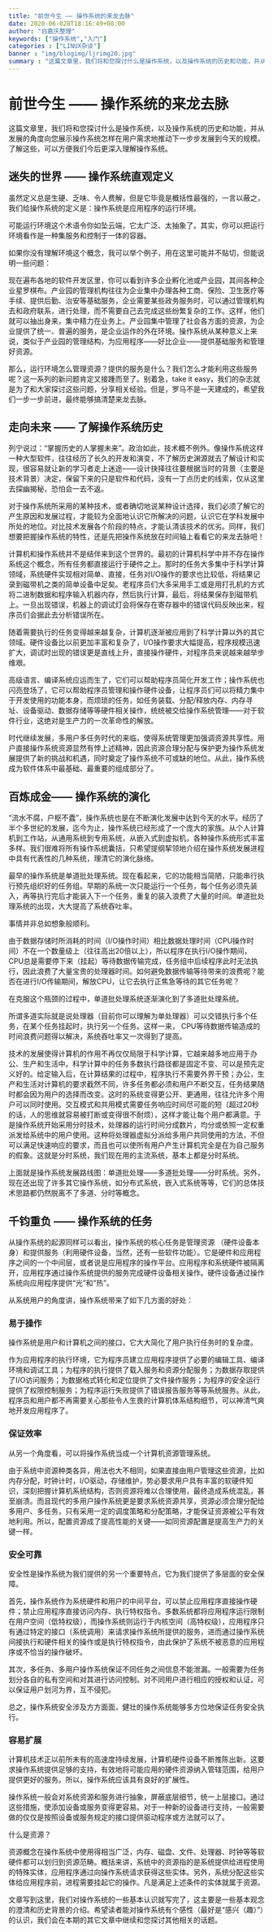 ```yaml
---
title: "前世今生 ―― 操作系统的来龙去脉"
date: 2020-06-028T18:16:49+08:00
author: "白嘉庆整理"
keywords: ["操作系统","入门"]
categories : ["LINUX杂谈"]
banner : "img/blogimg/ljrimg20.jpg"
summary : "这篇文章里，我们将和您探讨什么是操作系统，以及操作系统的历史和功能，并从发展的角度向您展示操作系统怎样在用户需求地推动下一步步发展到今天的规模。了解这些，可以方便我们今后更深入理解操作系统。"
---
```


# 前世今生 ―― 操作系统的来龙去脉

这篇文章里，我们将和您探讨什么是操作系统，以及操作系统的历史和功能，并从发展的角度向您展示操作系统怎样在用户需求地推动下一步步发展到今天的规模。了解这些，可以方便我们今后更深入理解操作系统。

## 迷失的世界 ―― 操作系统直观定义

虽然定义总是生硬、乏味、令人费解，但是它毕竟是概括性最强的，一言以蔽之，我们给操作系统的定义是：操作系统是应用程序的运行环境。

可能运行环境这个术语令你如坠云端，它太广泛、太抽象了。其实，你可以把运行环境看作是一种集服务和控制于一体的容器。

如果你没有理解环境这个概念，我可以举个例子，用在这里可能并不贴切，但能说明一些问题：

现在遍布各地的软件开发区里，你可以看到许多企业孵化池或产业园，其间各种企业星罗棋布。产业园的管理机构往往为企业集中办理各种工商、保险、卫生医疗等手续、提供后勤、治安等基础服务，企业需要某些政务服务时，可以通过管理机构去和政府联系，进行处理，而不需要自己去完成这些纷繁复杂的工作。这样，他们就可以抽出身来，集中精力在业务上。产业园集中管理了社会各方面的资源，为企业提供了统一、普遍的服务，是企业运作的外在环境。操作系统从某种意义上来说，类似于产业园的管理结构，为应用程序――好比企业――提供基础服务和管理好资源。

那么，运行环境怎么管理资源？提供的服务是什么？我们怎么才能利用这些服务呢？这一系列的新问题肯定又接踵而至了。别着急，take it easy，我们的杂志就是为了和大家探讨这些问题，分享相关经验。但是，罗马不是一天建成的，希望我们一步一步前进，最终能够搞清楚来龙去脉。

## 走向未来 ―― 了解操作系统历史

列宁说过：“掌握历史的人掌握未来”。政治如此，技术概不例外。像操作系统这样一种大型软件，往往经历了长久的开发和演变，不了解历史渊源就去了解设计和实现，很容易就让新的学习者走上迷途――设计抉择往往要根据当时的背景（主要是技术背景）决定，保留下来的只是软件和代码，没有一丁点历史的线索，仅从这里去探幽揭秘，恐怕会一去不返。

对于操作系统所采用的某种技术，或者确切地说某种设计选择，我们必须了解它的产生原因和发展过程，才能较为全面地认识它所解决的问题，认识它在学科发展中所处的地位。对比技术发展各个阶段的特点，才能认清该技术的优劣。同样，我们想要把握操作系统的特性，还是先把操作系统放在时间轴上看看它的来龙去脉吧！

计算机和操作系统并不是结伴来到这个世界的。最初的计算机科学中并不存在操作系统这个概念，所有任务都直接运行于硬件之上。那时的任务大多集中于科学计算领域，系统硬件实现相对简单、直接，任务对I/O操作的要求也比较低，将结果记录到磁带机之类的简单设备中足矣。老程序员们大多采用手工或是用打孔机的方式将二进制数据和程序输入机器内存，然后执行计算，最后，将结果保存到磁带机上。一旦出现错误，机器上的调试灯会将保存在寄存器中的错误代码反映出来，程序员们会据此去分析错误所在。

随着需要执行的任务变得越来越复杂，计算机逐渐被应用到了科学计算以外的其它领域。硬件设备比以前更加丰富和复杂了，I/O操作要求大幅提高，程序规模迅速扩大，调试时出现的错误更是直线上升，直接操作硬件，对程序员来说越来越举步维艰。

高级语言、编译系统应运而生了，它们可以帮助程序员简化开发工作；操作系统也闪亮登场了，它可以帮助程序员管理和操作硬件设备，让程序员们可以将精力集中于开发使用的功能本身，而烦琐的任务，如任务装载、分配/释放内存、内存寻址、设备驱动、数据存储等等硬件相关操作，统统被交给操作系统管理――对于软件行业，这绝对是生产力的一次革命性的解放。

时代继续发展，多用户多任务时代的来临，使得系统管理更加强调资源共享性。用户直接操作系统资源显然有悖上述精神，因此资源合理分配与保护更为操作系统发展提供了新的挑战和机遇，同时奠定了操作系统不可或缺的地位。从此，操作系统成为软件体系中最基础、最重要的组成部分了。

## 百炼成金―― 操作系统的演化 

“流水不腐，户枢不蠹”，操作系统也是在不断演化发展中达到今天的水平。经历了半个多世纪的发展，迄今为止，操作系统已经形成了一个庞大的家族。从个人计算机到工作站，从通用系统到专用系统，从嵌入式到虚拟机，各种操作系统形式丰富多样。我们很难将所有操作系统囊括，只希望提纲挈领地介绍在操作系统发展进程中具有代表性的几种系统，理清它的演化脉络。

最早的操作系统是单道批处理系统。现在看起来，它的功能相当简陋，只能串行执行预先组织好的任务组。早期的系统一次只能运行一个任务，每个任务必须先装入，再等执行完后才能装入下一个任务，重复的装入浪费了大量的时间。单道批处理系统的出现，大大提高了系统吞吐率。

事情并非总如想象般顺利。

由于数据存储时所消耗的时间（I/O操作时间）相比数据处理时间（CPU操作时间）不在一个数量级上（往往高出20倍以上），所以程序在执行I/O操作期间，CPU总是需要停下来（挂起）等待数据传输完成，任务组中后续程序此时无法执行，因此浪费了大量宝贵的处理器时间。如何避免数据传输等待带来的浪费呢？能否在进行I/O传输期间，解放CPU，让它去执行正焦急等待的其它任务呢？

在克服这个瓶颈的过程中，单道批处理系统逐渐演化到了多道批处理系统。

所谓多道实际就是说处理器（目前你可以理解为单处理器）可以交错执行多个任务，在某个任务挂起时，执行另一个任务。这样一来， CPU等待数据传输造成的时间浪费问题得以解决，系统吞吐率又一次得到了提高。

技术的发展使得计算机的作用不再仅仅局限于科学计算，它越来越多地应用于办公、生产和生活中。科学计算中的任务多数执行路径都是固定不变、可以是预先定义好的。给定输入后，在计算结果的过程中，程序执行不需要外界干预；办公，生产和生活对计算机的要求截然不同，许多任务都必须和用户不断交互，任务结果随时都会因为用户的选择而改变。这时的系统变得更公开、更通用，往往允许多个用户可以同时使用。交互模式和共用模式需要任务响应时间尽可能的短（超过20秒的话，人的思维就容易被打断或变得很不耐烦），这样才能让每个用户都满意。于是操作系统开始采用分时技术，处理器的运行时间分成数片，均分或依照一定权重派发给系统中的用户使用。这种将处理器虚拟分派给多用户共同使用的方法，不但可以满足快速响应的要求，而且也可以使所有用户产生计算机完全是在为自己服务的假象。这就是分时系统，我们现在用的主流系统，基本上都是分时系统。

上面就是操作系统发展路线图：单道批处理――多道批处理――分时系统。另外，现在还出现了许多其它操作系统，如分布式系统，嵌入式系统等等，它们的总体技术思路都仍然脱离不了多道、分时等概念。 

## 千钧重负 ―― 操作系统的任务

从操作系统的起源同样可以看出，操作系统的核心任务是管理资源      （硬件设备本身）和提供服务（利用硬件设备，当然，还有一些软件功能）。它是硬件和应用程序之间的一个中间层，或者说是应用程序的操作平台。应用程序和系统硬件被隔离开，应用程序通过操作系统提供的服务完成硬件设备相关操作。硬件设备通过操作系统向应用程序提供“光”和“热”。

从系统用户的角度讲，操作系统带来了如下几方面的好处：

### 易于操作

操作系统是用户和计算机之间的接口，它大大简化了用户执行任务时的复杂度。

作为应用程序的执行环境，它为程序员建立应用程序提供了必要的编辑工具、编译环境和调试工具；为程序的执行提供了载入服务和资源分配服务；为数据存取提供了I/O访问服务；为数据格式转化和定位提供了文件操作服务；为程序的安全运行提供了权限控制服务；为程序运行失败提供了错误报告服务等等系统服务。从此，程序员和用户都不再需要关心那些令人生畏的计算机体系结构细节，可以神清气爽地开发应用程序了。

### 保证效率

从另一个角度看，可以将操作系统当成一个计算机资源管理系统。

由于系统中资源种类各异，用法也大不相同，如果直接由用户管理这些资源，比如内存分配，时钟计时，I/O驱动，存储维护，势必要求用户具有丰富的软硬件知识，深刻把握计算机系统结构，否则资源将难以合理使用，最终造成系统混乱，甚至崩溃。而且现代的多用户操作系统更是要求系统资源共享，资源必须合理分配给多用户、多任务，只有采用一定的调度策略和分配策略，才能保证资源被公平有效地利用。所以，配置资源成了提高性能的关键――如同资源配置是提高生产力的关键一样。   

### 安全可靠

安全性是操作系统为我们提供的另一个重要特点，它为我们提供了多层面的安全保障。

首先，操作系统作为系统硬件和用户的中间平台，可以禁止应用程序直接操作硬件；禁止应用程序直接访问内存、执行特权指令。多数系统都将应用程序运行限制在用户空间（低特权级），而操作系统则运行于内核空间（高特权级），应用程序只有通过特定的接口（系统调用）来请求操作系统所提供的服务，进而通过操作系统间接执行和硬件相关的操作或是执行特权指令，由此保护了系统不被恶意的应用程序或不恰当的操作破坏。

其次，多任务、多用户操作系统保证不同任务之间信息不能泄漏。一般需要为任务划分各自的私有空间和对其进行访问控制。对不同用户进行相应的授权和认证，可以保证用户划河为界，互不侵犯。

总之，操作系统安全涉及方方面面，健壮的操作系统能够多方位地保证任务安全执行。

### 容易扩展

计算机技术正以前所未有的高速度持续发展，计算机硬件设备不断推陈出新。这要求操作系统提供足够的支持，有效地将可能应用的硬件资源纳入管辖范围，给用户提供更好的服务。所以，操作系统应该具有良好的扩展性。

操作系统一般会对系统资源和服务进行抽象，屏蔽底层细节，统一上层接口。通过这些措施，使添加设备或服务变得更容易。对于一种新的设备进行支持，一般需要做的仅仅是按照设备或服务规定的接口提供驱动程序或方法就可以了。

什么是资源？

资源概念在操作系统中使用得相当广泛，内存、磁盘、文件、处理器、时钟等等软硬件都可以划归到资源范畴。概括来讲，系统中的资源指的是系统提供给进程使用的特殊实体，应用程序通过向操作系统请求获得这些实体。另外，系统分配这些实体给应用程序前，进程需要挂起它的操作。凡是满足上述条件的实体就属于资源。

文章写到这里，我们对操作系统的一些基本认识就写完了，这主要是一些基本观念的澄清和历史背景的介绍。希望读者能对操作系统有个感性（最好是“感兴（趣）”）的认识，我们会在本期的其它文章中继续和您探讨其他相关的话题。

 